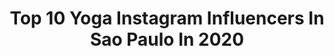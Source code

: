 ---
title: Top 10 Yoga Instagram Influencers In Sao Paulo In 2020
description: >-
  Find top yoga Instagram influencers in Sao Paulo in 2020. Most popular hashtags: #yoga #beach #makeup #training.
platform: Instagram
profiles:
  - username: "corredoradavidareal"
    fullname: >-
      Karina Teixeira
    location: "Brazil"
    followers: 42197
    engagement: 98
    commentsToLikes: 0.130969
    id: ck6tuvulripn50j71dgfk69wo
    verified: false
    hashtags: "#repost, #jbnrun, #intervencaourbana, #euvivolavie"
  - username: "paulinhateclasoficial"
    fullname: >-
      Paulinha🎹
    location: "Brazil"
    followers: 25246
    engagement: 139
    commentsToLikes: 0.042451
    id: ck8t32z1p1njk0j789n1z9xoa
    verified: false
    hashtags: "#exercise, #pisadinha, #arredamento, #ncia"
  - username: "rochagabbe"
    fullname: >-
      Gabriel Rocha
    location: "Brazil"
    followers: 20645
    engagement: 498
    commentsToLikes: 0.020881
    id: ck5qdfo1qvc490i11vz5367zh
    verified: false
    hashtags: "#goodvibes, #phoda, #riachuelo, #makeupartist"
  - username: "katalden"
    fullname: >-
      Katharine Alden
    location: "Brazil"
    followers: 36008
    engagement: 322
    commentsToLikes: 0.026701
    id: ck5bxf2xznlpt0i11b8nd35n4
    verified: false
    hashtags: "#tattoosp, #pedalar, #yoga, #cobertura"
  - username: "saritalazzarini"
    fullname: >-
      Sarita Lazzarini
    location: "Brazil"
    followers: 42220
    engagement: 226
    commentsToLikes: 0.040079
    id: ckap77eqpixza0i780ph5iy60
    verified: false
    hashtags: "#spitzalemao, #brazil, #jetsurf, #verao2020"
  - username: "thaiselima.personal"
    fullname: >-
      Thaíse Lima
    location: "Brazil"
    followers: 18915
    engagement: 208
    commentsToLikes: 0.030829
    id: ck8tabi8br3vl0j78qlsrykkx
    verified: false
    hashtags: "#vida, #memories, #prote, #crian"
  - username: "luadovalle"
    fullname: >-
      LUÃ DO VALLE
    location: "Brazil"
    followers: 38227
    engagement: 152
    commentsToLikes: 0.087499
    id: ck9hbzoxvj4q80j78tf8br63q
    verified: false
    hashtags: "#sentimentos, #empreendedor, #carlinhosmaia, #vendas"
  - username: "renatabardazzi"
    fullname: >-
      Renata Bardazzi
    location: "Brazil"
    followers: 26832
    engagement: 235
    commentsToLikes: 0.028819
    id: ck14gl17x5qq90i19n9sayl55
    verified: false
    hashtags: "#aula, #zoommeeting, #live, #feedback"
  - username: "rafadeieno"
    fullname: >-
      Nutrição | Rafaella Deieno
    location: "Brazil"
    followers: 6516
    engagement: 2081
    commentsToLikes: 0.534880
    id: ckaox6gm3bzu30i78zc0bcgl3
    verified: false
    hashtags: "#tiposdea, #chocolateamargo, #sorteiofit, #chocolatebranco"
  - username: "walterkinder_"
    fullname: >-
      Walter Kinder
    location: "Brazil"
    followers: 27136
    engagement: 884
    commentsToLikes: 0.013070
    id: ck8t8ekopk5w30j78l4rqf4h8
    verified: false
    hashtags: "#fabiojr, #psicologia, #sergioreis, #filhote"
---